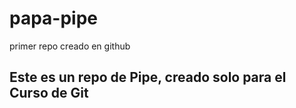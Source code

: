 # papa-pipe
primer repo creado en github

## Este es un repo de Pipe, creado solo para el Curso de Git
